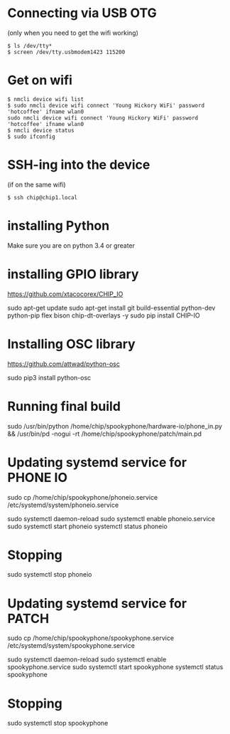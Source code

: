 
# Connecting via USB OTG
(only when you need to get the wifi working)

    $ ls /dev/tty*
    $ screen /dev/tty.usbmodem1423 115200

# Get on wifi

    $ nmcli device wifi list
    $ sudo nmcli device wifi connect 'Young Hickory WiFi' password 'hotcoffee' ifname wlan0
    sudo nmcli device wifi connect 'Young Hickory WiFi' password 'hotcoffee' ifname wlan0
    $ nmcli device status
    $ sudo ifconfig

# SSH-ing into the device
(if on the same wifi)

    $ ssh chip@chip1.local


# installing Python
Make sure you are on python 3.4 or greater


# installing GPIO library
https://github.com/xtacocorex/CHIP_IO

sudo apt-get update
sudo apt-get install git build-essential python-dev python-pip flex bison chip-dt-overlays -y
sudo pip install CHIP-IO

# Installing OSC library
https://github.com/attwad/python-osc

sudo pip3 install python-osc


# Running final build

sudo /usr/bin/python /home/chip/spookyphone/hardware-io/phone_in.py && /usr/bin/pd -nogui -rt /home/chip/spookyphone/patch/main.pd


# Updating systemd service for PHONE IO

sudo cp /home/chip/spookyphone/phoneio.service /etc/systemd/system/phoneio.service

sudo systemctl daemon-reload
sudo systemctl enable phoneio.service
sudo systemctl start phoneio
systemctl status phoneio

# Stopping
sudo systemctl stop phoneio


# Updating systemd service for PATCH

sudo cp /home/chip/spookyphone/spookyphone.service /etc/systemd/system/spookyphone.service

sudo systemctl daemon-reload
sudo systemctl enable spookyphone.service
sudo systemctl start spookyphone
systemctl status spookyphone


# Stopping
sudo systemctl stop spookyphone
